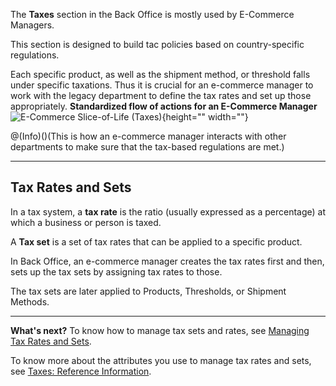 The **Taxes** section in the Back Office is mostly used by E-Commerce Managers.

This section is designed to build tac policies based on country-specific regulations. 

Each specific product, as well as the shipment method, or threshold falls under specific taxations. Thus it is crucial for an e-commerce manager to work with the legacy department to define the tax rates and set up those appropriately.
**Standardized flow of actions for an E-Commerce Manager**
![E-Commerce Slice-of-Life (Taxes)](https://spryker.s3.eu-central-1.amazonaws.com/docs/User+Guides/Back+Office+User+Guides/Taxes/E-Commerce+Slice-of-Life+%28Taxes%29.png){height="" width=""}

@(Info)()(This is how an e-commerce manager interacts with other departments to make sure that the tax-based regulations are met.)
***
## Tax Rates and Sets
In a tax system, a **tax rate** is the ratio (usually expressed as a percentage) at which a business or person is taxed.

A **Tax set** is a set of tax rates that can be applied to a specific product.

In Back Office, an e-commerce manager creates the tax rates first and then, sets up the tax sets by assigning tax rates to those. 

The tax sets are later applied to Products, Thresholds, or Shipment Methods. 
***
**What's next?**
To know how to manage tax sets and rates, see [Managing Tax Rates and Sets](https://documentation.spryker.com/v4/docs/managing-tax-rates-and-sets).

To know more about the attributes you use to manage tax rates and sets, see [Taxes: Reference Information](https://documentation.spryker.com/v4/docs/taxes-reference-information).